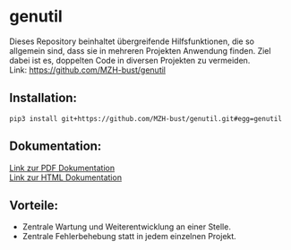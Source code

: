 # genutil
Dieses Repository beinhaltet übergreifende Hilfsfunktionen, die so allgemein sind, dass sie in mehreren Projekten 
Anwendung finden. Ziel dabei ist es, doppelten Code in diversen Projekten zu vermeiden.  
Link: <https://github.com/MZH-bust/genutil>

## Installation: 
    pip3 install git+https://github.com/MZH-bust/genutil.git#egg=genutil

## Dokumentation:
[Link zur PDF Dokumentation](docs/build/pdf/genutildoc.pdf)  
[Link zur HTML Dokumentation](https://htmlpreview.github.io/?https://github.com/MZH-bust/genutil/docs/build/html/index.html)

## Vorteile:
* Zentrale Wartung und Weiterentwicklung an einer Stelle.
* Zentrale Fehlerbehebung statt in jedem einzelnen Projekt. 
